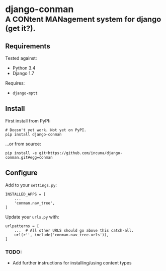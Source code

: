 # django-conman <br><small>A CONtent MANagement system for django (get it?).</small>

## Requirements

Tested against:
- Python 3.4
- Django 1.7

Requires:
- `django-mptt`

## Install

First install from PyPI:

```
# Doesn't yet work. Not yet on PyPI.
pip install django-conman
```

...or from source:
```
pip install -e git+https://github.com/incuna/django-conman.git#egg=conman
```

## Configure
Add to your `settings.py`:

```
INSTALLED_APPS = [
    ...
    'conman.nav_tree',
]
```

Update your `urls.py` with:

```
urlpatterns = [
    ...  # All other URLS should go above this catch-all.
    url(r'', include('conman.nav_tree.urls')),
]
```

### TODO:
- Add further instructions for installing/using content types
